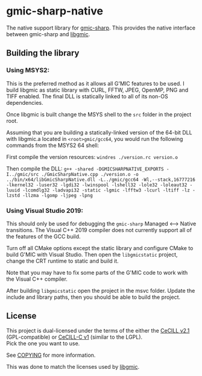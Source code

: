 # gmic-sharp-native

The native support library for [gmic-sharp](https://github.com/0xC0000054/gmic-sharp).
This provides the native interface between gmic-sharp and [libgmic](https://github.com/dtschump/gmic).

## Building the library

### Using MSYS2:

This is the preferred method as it allows all G'MIC features to be used.
I build libgmic as static library with CURL, FFTW, JPEG, OpenMP, PNG and TIFF enabled.
The final DLL is statically linked to all of its non-OS dependencies.

Once libgmic is built change the MSYS shell to the `src` folder in the project root.

Assuming that you are building a statically-linked version of the 64-bit DLL with libgmic.a located in `<root>gmic/gcc64`, you would run the following commands from the MSYS2 64 shell:   

First compile the version resources:
`windres ./version.rc version.o`

Then compile the DLL:
`g++ -shared -DGMICSHARPNATIVE_EXPORTS -I../gmic/src ./GmicSharpNative.cpp ./version.o -o ../bin/x64/libGmicSharpNative.dll -L../gmic/gcc64 -Wl,--stack,16777216 -lkernel32 -luser32 -lgdi32 -lwinspool -lshell32 -lole32 -loleaut32 -luuid -lcomdlg32 -ladvapi32 -static -lgmic -lfftw3 -lcurl -ltiff -lz -lzstd -llzma -lgomp -ljpeg -lpng`

### Using Visual Studio 2019:

This should only be used for debugging the `gmic-sharp` Managed <--> Native transitions.
The Visual C++ 2019 compiler does not currently support all of the features of the GCC build.

Turn off all CMake options except the static library and configure CMake to build G'MIC with Visual Studio.
Then open the `libgmicstatic` project, change the CRT runtime to static and build it.

Note that you may have to fix some parts of the G'MIC code to work with the Visual C++ compiler.

After building `libgmicstatic` open the project in the msvc folder.
Update the include and library paths, then you should be able to build the project.

## License

This project is dual-licensed under the terms of the either the [CeCILL v2.1](https://cecill.info/licences/Licence_CeCILL_V2.1-en.html) (GPL-compatible) or [CeCILL-C v1](https://cecill.info/licences/Licence_CeCILL-C_V1-en.html) (similar to the LGPL).  
Pick the one you want to use.

See [COPYING](COPYING) for more information.

This was done to match the licenses used by [libgmic](https://github.com/dtschump/gmic).